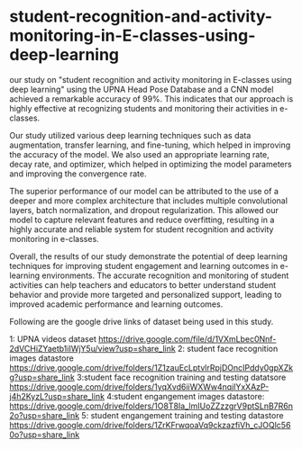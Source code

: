 # student-recognition-and-activity-monitoring-in-E-classes-using-deep-learning
our study on "student recognition and activity monitoring in E-classes using deep learning" using the UPNA Head Pose Database and a CNN model achieved a remarkable accuracy of 99%. This indicates that our approach is highly effective at recognizing students and monitoring their activities in e-classes.

Our study utilized various deep learning techniques such as data augmentation, transfer learning, and fine-tuning, which helped in improving the accuracy of the model. We also used an appropriate learning rate, decay rate, and optimizer, which helped in optimizing the model parameters and improving the convergence rate.

The superior performance of our model can be attributed to the use of a deeper and more complex architecture that includes multiple convolutional layers, batch normalization, and dropout regularization. This allowed our model to capture relevant features and reduce overfitting, resulting in a highly accurate and reliable system for student recognition and activity monitoring in e-classes.

Overall, the results of our study demonstrate the potential of deep learning techniques for improving student engagement and learning outcomes in e-learning environments. The accurate recognition and monitoring of student activities can help teachers and educators to better understand student behavior and provide more targeted and personalized support, leading to improved academic performance and learning outcomes.

Following are the google drive links of dataset being used in this study.

1: UPNA videos dataset
https://drive.google.com/file/d/1VXmLbec0Nnf-2dVCHiZYaetb1iIWjY5u/view?usp=share_link
2: student face recognition images datastore
https://drive.google.com/drive/folders/1Z1zauEcLptvlrRpjDOncIPddy0gpXZkg?usp=share_link
3:student face recognition training and testing datatsore
https://drive.google.com/drive/folders/1yqXvd6iiWXWw4nqjlYxXAzP-j4h2KyzL?usp=share_link
4:student engangement  images datastore:
https://drive.google.com/drive/folders/1O8T8Ia_lmIUoZZzzgrV9ptSLnB7R6n2o?usp=share_link
5: student engangement training and testing datastore
https://drive.google.com/drive/folders/1ZrKFrwqoaVq9ckzazfiVh_cJOQlc560o?usp=share_link


